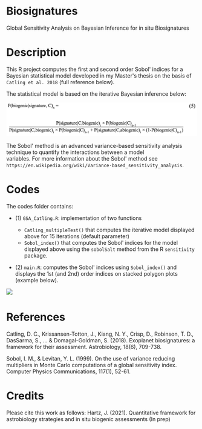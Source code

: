 # Biosignatures
Global Sensitivity Analysis on Bayesian Inference for in situ Biosignatures

# Description

This R project computes the first and second order Sobol' indices for a Bayesian statistical model developed in my Master's thesis
on the basis of `Catling et al. 2018` (full reference below).

The statistical model is based on the iterative Bayesian inference below:

<img src="images/formula.png"/>

The Sobol' method is an advanced variance-based sensitivity analysis technique to quantify the interactions between a model\
variables. For more information about the Sobol' method see `https://en.wikipedia.org/wiki/Variance-based_sensitivity_analysis`.

# Codes

The codes folder contains:
* (1) `GSA_Catling.R`: implementation of two functions
  * `Catling_multipleTest()` that computes the iterative model displayed above for 15 iterations (default parameter)
  * `Sobol_index()` that computes the Sobol' indices for the model displayed above using the `sobolSalt` method from the R `sensitivity` package.

* (2) `main.R`: computes the Sobol' indices using `Sobol_index()` and displays the 1st (and 2nd) order indices on stacked polygon plots (example below).

<img src="images/1stOrder_plots.pdf"/>

# References

Catling, D. C., Krissansen-Totton, J., Kiang, N. Y., Crisp, D., Robinson, T. D., DasSarma, S., ... & Domagal-Goldman, S. (2018). Exoplanet biosignatures: a framework for their assessment. Astrobiology, 18(6), 709-738.

Sobol, I. M., & Levitan, Y. L. (1999). On the use of variance reducing multipliers in Monte Carlo computations of a global sensitivity index. Computer Physics Communications, 117(1), 52-61.

# Credits 

Please cite this work as follows:
Hartz, J. (2021). Quantitative framework for astrobiology strategies and in situ biogenic assessments (In prep) 
       
